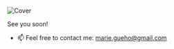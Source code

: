 

<!--
**Marie-Gueho/Marie-Gueho** is a ✨ _special_ ✨ repository because its `README.md` (this file) appears on your GitHub profile.

Here are some ideas to get you started:


- 👯 I’m looking to collaborate on ...
- 🤔 I’m looking for help with ...
- 💬 Ask me about ...

- 😄 Pronouns: ...
- ⚡ Fun fact: ...


-->
![Cover](https://res.cloudinary.com/piaeonia/image/upload/v1645103603/portfolio/wxczlhnxzoy8rojfuwz6.png)

See you soon!
- 📫 Feel free to contact me: marie.gueho@gmail.com
